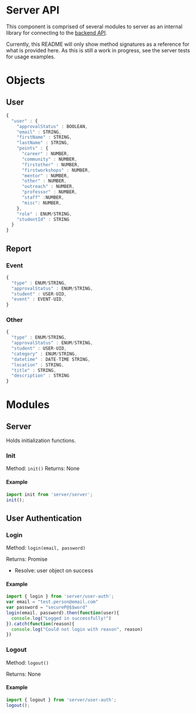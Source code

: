 # Server API

This component is comprised of several modules to server as an internal library for connecting to the [backend API](https://github.com/TTUSDC/CPCEEDWebAppBackend).

Currently, this README will only show method signatures as a reference for what is provided here. As this is still a work in progress, see the server tests for usage examples.

# Objects

## User

```javascript
{
  "user" : {
    "approvalStatus" : BOOLEAN,
    "email" : STRING,
    "firstName" : STRING,
    "lastName" : STRING,
    "points" : {
      "career" : NUMBER,
      "community" : NUMBER,
      "firstother" : NUMBER,
      "firstworkshops" : NUMBER,
      "mentor" : NUMBER,
      "other" : NUMBER,
      "outreach" : NUMBER,
      "professor" : NUMBER,
      "staff" :NUMBER,
      "misc": NUMBER,
    },
    "role" : ENUM/STRING,
    "studentId" : STRING
  }
}
```

## Report

### Event

```javascript
{
  "type" : ENUM/STRING,
  "approvalStatus" : ENUM/STRING,
  "student" : USER-UID,
  "event" : EVENT-UID,
}
```

### Other

```javascript
{
  "type" : ENUM/STRING,
  "approvalStatus" : ENUM/STRING,
  "student" : USER-UID,
  "category" : ENUM/STRING,
  "datetime" : DATE-TIME STRING,
  "location" : STRING,
  "title" : STRING,
  "description" : STRING
}
```

# Modules

## Server

Holds initialization functions.

### Init

Method: `init()` Returns: None

#### Example

```javascript
import init from 'server/server';
init();
```

## User Authentication

### Login

Method: `login(email, password)`

Returns: Promise

- Resolve: user object on success

#### Example

```javascript
import { login } from 'server/user-auth';
var email = "test.person@email.com"
var password = "secureP@$$word"
login(email, password).then(function(user){
  console.log("Logged in successfully!")
}).catch(function(reason){
  console.log("Could not login with reason", reason)
})
```

### Logout

Method: `logout()`

Returns: None

#### Example

```javascript
import { logout } from 'server/user-auth';
logout();
```
